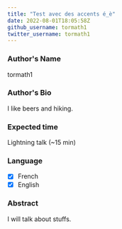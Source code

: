 ```yaml
---
title: "Test avec des accents é_è"
date: 2022-08-01T18:05:58Z
github_username: tormath1
twitter_username: tormath1
---
```

### Author's Name

tormath1

### Author's Bio

I like beers and hiking.

### Expected time

Lightning talk (~15 min)

### Language

- [X] French
- [X] English

### Abstract

I will talk about stuffs.

